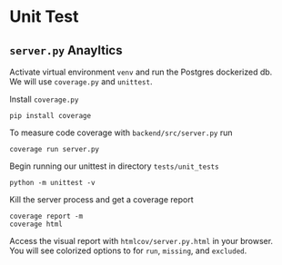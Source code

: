 # Unit Test

## `server.py` Anayltics

Activate virtual environment `venv` and run the Postgres dockerized db. \
We will use `coverage.py` and `unittest`.

Install `coverage.py` 
```
pip install coverage
```

To measure code coverage with `backend/src/server.py` run 
```
coverage run server.py
```

Begin running our unittest in directory `tests/unit_tests`
```
python -m unittest -v 
```

Kill the server process and get a coverage report 
```
coverage report -m 
coverage html
```

Access the visual report with `htmlcov/server.py.html` in your browser. \
You will see colorized options to for `run`, `missing`, and `excluded`. 
